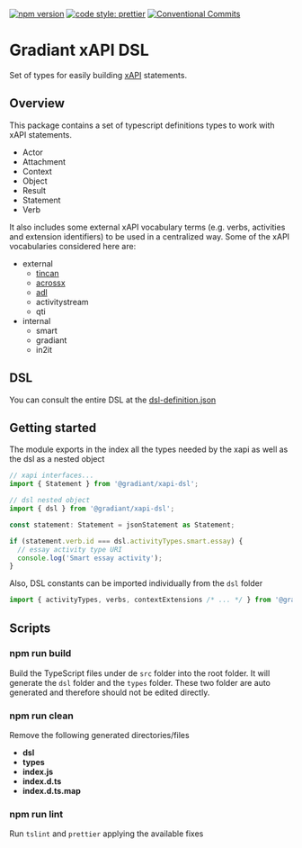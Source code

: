 [![npm version](https://badge.fury.io/js/%40gradiant%2Fxapi-dsl.svg)](https://badge.fury.io/js/%40gradiant%2Fxapi-dsl)
[![code style: prettier](https://img.shields.io/badge/code_style-prettier-ff69b4.svg)](https://github.com/prettier/prettier)
[![Conventional Commits](https://img.shields.io/badge/Conventional%20Commits-1.0.0-yellow.svg)](https://conventionalcommits.org)

# Gradiant xAPI DSL

Set of types for easily building [xAPI](https://xapi.com) statements.

## Overview

This package contains a set of typescript definitions types to work with xAPI statements.

- Actor
- Attachment
- Context
- Object
- Result
- Statement
- Verb

It also includes some external xAPI vocabulary terms (e.g. verbs, activities and extension identifiers) to be used in a centralized way.
Some of the xAPI vocabularies considered here are:

- external
  - [tincan](http://xapi.vocab.pub/describe/?url=https%3A%2F%2Fregistry.tincanapi.com&sid=32726)
  - [acrossx](http://xapi.vocab.pub/describe/?url=https://w3id.org/xapi/acrossx)
  - [adl](http://xapi.vocab.pub/describe/?url=https%3A%2F%2Fw3id.org%2Fxapi%2Fadl&sid=32724)
  - activitystream
  - qti
- internal
  - smart
  - gradiant
  - in2it

## DSL

You can consult the entire DSL at the [dsl-definition.json](./dsl-definition.json)

## Getting started

The module exports in the index all the types needed by the xapi as well as the dsl as a nested object

```typescript
// xapi interfaces...
import { Statement } from '@gradiant/xapi-dsl';

// dsl nested object
import { dsl } from '@gradiant/xapi-dsl';

const statement: Statement = jsonStatement as Statement;

if (statement.verb.id === dsl.activityTypes.smart.essay) {
  // essay activity type URI
  console.log('Smart essay activity');
}
```

Also, DSL constants can be imported individually from the `dsl` folder

```typescript
import { activityTypes, verbs, contextExtensions /* ... */ } from '@gradiant/xapi-dsl/dsl';
```

## Scripts

### npm run build

Build the TypeScript files under de `src` folder into the root folder.
It will generate the `dsl` folder and the `types` folder.
These two folder are auto generated and therefore should not be edited directly.

### npm run clean

Remove the following generated directories/files

- **dsl**
- **types**
- **index.js**
- **index.d.ts**
- **index.d.ts.map**

### npm run lint

Run `tslint` and `prettier` applying the available fixes
